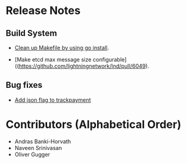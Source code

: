 # Release Notes

## Build System

* [Clean up Makefile by using go
  install](https://github.com/lightningnetwork/lnd/pull/6035).

* [Make etcd max message size
  configurable]((https://github.com/lightningnetwork/lnd/pull/6049).

## Bug fixes

* [Add json flag to
  trackpayment](https://github.com/lightningnetwork/lnd/pull/6060)

# Contributors (Alphabetical Order)

* Andras Banki-Horvath
* Naveen Srinivasan
* Oliver Gugger
